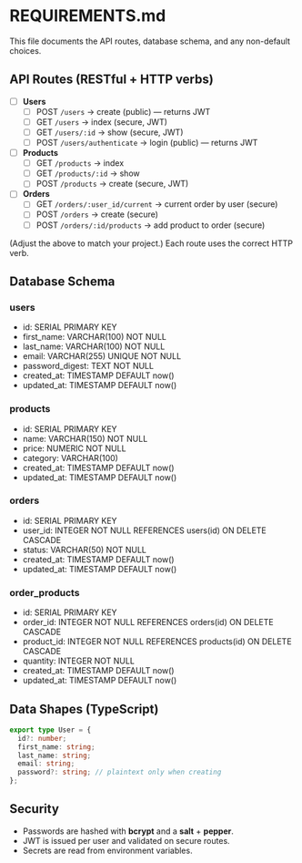 # REQUIREMENTS.md

This file documents the API routes, database schema, and any non-default choices.

## API Routes (RESTful + HTTP verbs)

- [ ] **Users**
  - [ ] POST `/users` → create (public) — returns JWT
  - [ ] GET `/users` → index (secure, JWT)
  - [ ] GET `/users/:id` → show (secure, JWT)
  - [ ] POST `/users/authenticate` → login (public) — returns JWT

- [ ] **Products**
  - [ ] GET `/products` → index
  - [ ] GET `/products/:id` → show
  - [ ] POST `/products` → create (secure, JWT)

- [ ] **Orders**
  - [ ] GET `/orders/:user_id/current` → current order by user (secure)
  - [ ] POST `/orders` → create (secure)
  - [ ] POST `/orders/:id/products` → add product to order (secure)

(Adjust the above to match your project.) Each route uses the correct HTTP verb.

## Database Schema

### users
- id: SERIAL PRIMARY KEY
- first_name: VARCHAR(100) NOT NULL
- last_name: VARCHAR(100) NOT NULL
- email: VARCHAR(255) UNIQUE NOT NULL
- password_digest: TEXT NOT NULL
- created_at: TIMESTAMP DEFAULT now()
- updated_at: TIMESTAMP DEFAULT now()

### products
- id: SERIAL PRIMARY KEY
- name: VARCHAR(150) NOT NULL
- price: NUMERIC NOT NULL
- category: VARCHAR(100)
- created_at: TIMESTAMP DEFAULT now()
- updated_at: TIMESTAMP DEFAULT now()

### orders
- id: SERIAL PRIMARY KEY
- user_id: INTEGER NOT NULL REFERENCES users(id) ON DELETE CASCADE
- status: VARCHAR(50) NOT NULL
- created_at: TIMESTAMP DEFAULT now()
- updated_at: TIMESTAMP DEFAULT now()

### order_products
- id: SERIAL PRIMARY KEY
- order_id: INTEGER NOT NULL REFERENCES orders(id) ON DELETE CASCADE
- product_id: INTEGER NOT NULL REFERENCES products(id) ON DELETE CASCADE
- quantity: INTEGER NOT NULL
- created_at: TIMESTAMP DEFAULT now()
- updated_at: TIMESTAMP DEFAULT now()


## Data Shapes (TypeScript)

```ts
export type User = {
  id?: number;
  first_name: string;
  last_name: string;
  email: string;
  password?: string; // plaintext only when creating
};
```

## Security
- Passwords are hashed with **bcrypt** and a **salt** + **pepper**.
- JWT is issued per user and validated on secure routes.
- Secrets are read from environment variables.
